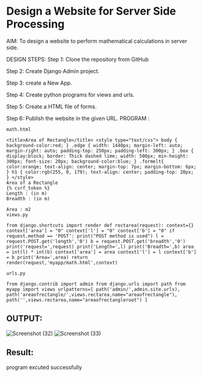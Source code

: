 # Design a Website for Server Side Processing
AIM:
To design a website to perform mathematical calculations in server side.

DESIGN STEPS:
Step 1:
Clone the repository from GitHub

Step 2:
Create Django Admin project.

Step 3:
create a New App.

Step 4:
Create python programs for views and urls.

Step 5:
Create a HTML file of forms.

Step 6:
Publish the website in the given URL.
PROGRAM :
```
math.html

<title>Area of Rectangle</title> <style type="text/css"> body { background-color:red; } .edge { width: 1440px; margin-left: auto; margin-right: auto; padding-top: 250px; padding-left: 300px; } .box { display:block; border: Thick dashed lime; width: 500px; min-height: 300px; font-size: 20px; background-color:blue; } .formelt{ color:orange; text-align: center; margin-top: 7px; margin-bottom: 6px; } h1 { color:rgb(255, 0, 179); text-align: center; padding-top: 20px; } </style>
Area of a Rectangle
{% csrf_token %}
Length : (in m)
Breadth : (in m)

Area : m2
views.py

from django.shortcuts import render def rectarea(request): context={} context['area'] = "0" context['l'] = "0" context['b'] = "0" if request.method == 'POST': print("POST method is used") l = request.POST.get('length','0') b = request.POST.get('breadth','0') print('request=',request) print('Length=',l) print('Breadth=',b) area = int(l) * int(b) context['area'] = area context['l'] = l context['b'] = b print('Area=',area) return render(request,'myapp/math.html',context)

urls.py

from django.contrib import admin from django.urls import path from myapp import views urlpatterns=[ path('admin/',admin.site.urls), path('areaofrectangle/',views.rectarea,name="areaofrectangle"), path('',views.rectarea,name="areaofrectangleroot") ]
```
## OUTPUT:
![Screenshot (32)](https://github.com/BalaSathiesh/serversideprocessing/assets/128462891/0d332694-6688-428b-9dec-718253e2c953)
![Screenshot (33)](https://github.com/BalaSathiesh/serversideprocessing/assets/128462891/316c538a-c3eb-4a91-9d2a-0c048c673aa8)

## Result:
program excuted successfully
